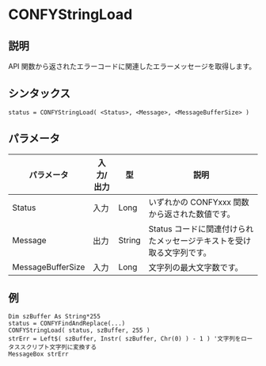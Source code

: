 # CONFYStringLoad

## 説明
API 関数から返されたエラーコードに関連したエラーメッセージを取得します。

## シンタックス
```
status = CONFYStringLoad( <Status>, <Message>, <MessageBufferSize> )
```

## パラメータ
| パラメータ | 入力/出力 | 型 | 説明 |
| --- | --- | --- | --- |
| Status | 入力 | Long | いずれかの CONFYxxx 関数から返された数値です。 |
| Message | 出力 | String | Status コードに関連付けられたメッセージテキストを受け取る文字列です。 |
| MessageBufferSize | 入力 | Long | 文字列の最大文字数です。 |

## 例
```vbscript
Dim szBuffer As String*255
status = CONFYFindAndReplace(...)
CONFYStringLoad( status, szBuffer, 255 )
strErr = Left$( szBuffer, Instr( szBuffer, Chr(0) ) - 1 ) '文字列をロータススクリプト文字列に変換する
MessageBox strErr
```